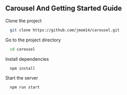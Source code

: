 ## Carousel And Getting Started Guide

Clone the project

```bash
  git clone https://github.com/jmom14/carousel.git
```

Go to the project directory

```bash
  cd carousel
```

Install dependencies

```bash
  npm install
```

Start the server

```bash
  npm run start
```

